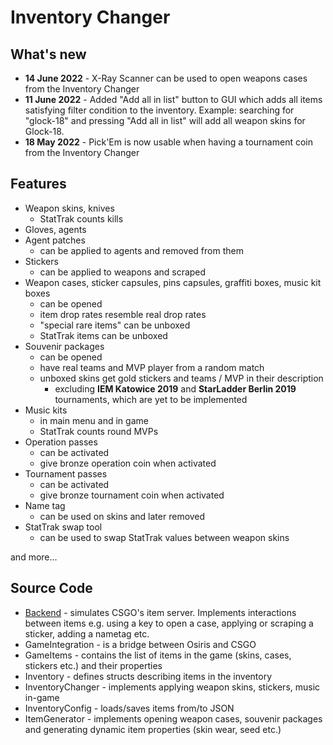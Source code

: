 # Inventory Changer

## What's new

* **14 June 2022** - X-Ray Scanner can be used to open weapons cases from the Inventory Changer
* **11 June 2022** - Added "Add all in list" button to GUI which adds all items satisfying filter condition to the inventory.
Example: searching for "glock-18" and pressing "Add all in list" will add all weapon skins for Glock-18.
* **18 May 2022** - Pick'Em is now usable when having a tournament coin from the Inventory Changer

## Features

* Weapon skins, knives
  * StatTrak counts kills
* Gloves, agents
* Agent patches
  * can be applied to agents and removed from them
* Stickers
  * can be applied to weapons and scraped
* Weapon cases, sticker capsules, pins capsules, graffiti boxes, music kit boxes
  * can be opened
  * item drop rates resemble real drop rates
  * "special rare items" can be unboxed
  * StatTrak items can be unboxed
* Souvenir packages
  * can be opened
  * have real teams and MVP player from a random match
  * unboxed skins get gold stickers and teams / MVP in their description
    * excluding **IEM Katowice 2019** and **StarLadder Berlin 2019** tournaments, which are yet to be implemented
* Music kits
  * in main menu and in game
  * StatTrak counts round MVPs
* Operation passes
  * can be activated
  * give bronze operation coin when activated
* Tournament passes
  * can be activated
  * give bronze tournament coin when activated
* Name tag
  * can be used on skins and later removed
* StatTrak swap tool
  * can be used to swap StatTrak values between weapon skins

and more...

## Source Code

* [Backend](Backend/README.md) - simulates CSGO's item server. Implements interactions between items e.g. using a key to open a case, applying or scraping a sticker, adding a nametag etc.
* GameIntegration - is a bridge between Osiris and CSGO
* GameItems - contains the list of items in the game (skins, cases, stickers etc.) and their properties
* Inventory - defines structs describing items in the inventory
* InventoryChanger - implements applying weapon skins, stickers, music in-game
* InventoryConfig - loads/saves items from/to JSON
* ItemGenerator - implements opening weapon cases, souvenir packages and generating dynamic item properties (skin wear, seed etc.)
